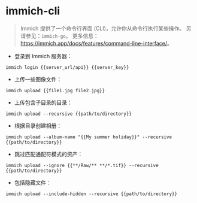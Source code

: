 # immich-cli

> Immich 提供了一个命令行界面 (CLI)，允许你从命令行执行某些操作。
> 另请参见：`immich-go`。
> 更多信息：<https://immich.app/docs/features/command-line-interface/>。

- 登录到 Immich 服务器：

`immich login {{server_url/api}} {{server_key}}`

- 上传一些图像文件：

`immich upload {{file1.jpg file2.jpg}}`

- 上传包含子目录的目录：

`immich upload --recursive {{path/to/directory}}`

- 根据目录创建相册：

`immich upload --album-name "{{My summer holiday}}" --recursive {{path/to/directory}}`

- 跳过匹配通配符模式的资产：

`immich upload --ignore {{**/Raw/** **/*.tif}} --recursive {{path/to/directory}}`

- 包括隐藏文件：

`immich upload --include-hidden --recursive {{path/to/directory}}`